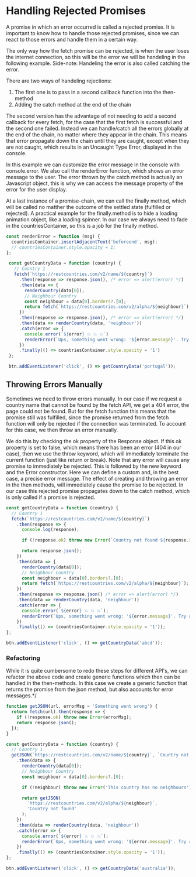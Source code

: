 # Handling Rejected Promises

A promise in which an error occurred is called a rejected promise. It is important to know how to handle those rejected promises, since we can react to those errors and handle them in a certain way.

The only way how the fetch promise can be rejected, is when the user loses the internet connection, so this will be the error we will be handeling in the following example. Side-note: Handeling the error is also called catching the error.

There are two ways of handeling rejections:
1. The first one is to pass in a second callback function into the then-method
2. Adding the catch method at the end of the chain

The second version has the advantage of not needing to add a second callback for every fetch, for the case that the first fetch is successful and the second one failed. Instead we can handle/catch all the errors globally at the end of the chain, no matter where they appear in the chain. This means that error propagate down the chain until they are caught, except when they are not caught, which results in an Uncaught Type Error, displayed in the console.

In this example we can customize the error message in the console with console.error. We also call the renderError function, which shows an error message to the user. The error thrown by the catch method is actually an Javascript object, this is why we can access the message property of the error for the user display.

At a last instance of a promise-chain, we can call the finally method, which will be called no matther the outcome of the settled state (fulfilled or rejected). A practical example for the finally.method is to hide a loading animation object, like a loading spinner. In our case we always need to fade in the countriesContainer, so this is a job for the finally method.

```js
const renderError = function (msg) {
  countriesContainer.insertAdjacentText('beforeend', msg);
  // countriesContainer.style.opacity = 1;
};

 const getCountryData = function (country) {
   // Country 1
   fetch(`https://restcountries.com/v2/name/${country}`)
     .then(response => response.json(), /* error => alert(error) */)
     .then(data => {
       renderCountry(data[0]);
       // Neighbour Country
       const neighbour = data[0].borders?.[0];
       return fetch(`https://restcountries.com/v2/alpha/${neighbour}`);
     })
     .then(response => response.json(), /* error => alert(error) */)
     .then(data => renderCountry(data, 'neighbour'))
     .catch(error => {
       console.error(`${error} 💥 💥 💥`)
       renderError(`Ups, something went wrong: '${error.message}'. Try again!`)
     })
     .finally(() => countriesContainer.style.opacity = '1')
 };

 btn.addEventListener('click', () => getCountryData('portugal'));
 ```

 ## Throwing Errors Manually

 Sometimes we need to throw errors manually. In our case if we request a country name that cannot be found by the fetch API, we get a 404 error, the page could not be found. But for the fetch function this means that the promise still was fulfilled, since the promise returned from the fetch function will only be rejected if the connection was terminated. To account for this case, we then throw an error manually.

We do this by checking the ok property of the Response object. If this ok property is set to false, which means there has been an error (404 in our case), then we use the throw keyword, which will immediately terminate the current function (just like return or break). Note that any error will cause any promise to immediately be rejected. This is followed by the new keyword and the Error constructor. Here we can define a custom and, in the best case, a precise error message. The effect of creating and throwing an error in the then methods, will immediately cause the promise to be rejected. In our case this rejected promise propagates down to the catch method, which is only called if a promise is rejected.

```js
const getCountryData = function (country) {
  // Country 1
  fetch(`https://restcountries.com/v2/name/${country}`)
    .then(response => {
      console.log(response);

      if (!response.ok) throw new Error(`Country not found ${response.status}`);

      return response.json();
    })
    .then(data => {
      renderCountry(data[0]);
      // Neighbour Country
      const neighbour = data[0].borders?.[0];
      return fetch(`https://restcountries.com/v2/alpha/${neighbour}`);
    })
    .then(response => response.json() /* error => alert(error) */)
    .then(data => renderCountry(data, 'neighbour'))
    .catch(error => {
      console.error(`${error} 💥 💥 💥`);
      renderError(`Ups, something went wrong: '${error.message}'. Try again!`);
    })
    .finally(() => (countriesContainer.style.opacity = '1'));
};

btn.addEventListener('click', () => getCountryData('abcd'));
```

### Refactoring

While it is quite cumbersome to redo these steps for different API's, we can refactor the above code and create generic functions which then can be handled in the then-methods. In this case we create a generic function that returns the promise from the json method, but also accounts for error messages.*/

```js
function getJSON(url, errorMsg = 'Something went wrong') {
  return fetch(url).then(response => {
    if (!response.ok) throw new Error(errorMsg);
    return response.json();
  });
}

const getCountryData = function (country) {
  // Country 1
  getJSON(`https://restcountries.com/v2/name/${country}`, `Country not found`)
    .then(data => {
      renderCountry(data[0]);
      // Neighbour Country
      const neighbour = data[0].borders?.[0];

      if (!neighbour) throw new Error('This country has no neighbours');

      return getJSON(
        `https://restcountries.com/v2/alpha/${neighbour}`,
        'Country not found'
      );
    })
    .then(data => renderCountry(data, 'neighbour'))
    .catch(error => {
      console.error(`${error} 💥 💥 💥`);
      renderError(`Ups, something went wrong: '${error.message}'. Try again!`);
    })
    .finally(() => (countriesContainer.style.opacity = '1'));
};

btn.addEventListener('click', () => getCountryData('australia'));
```